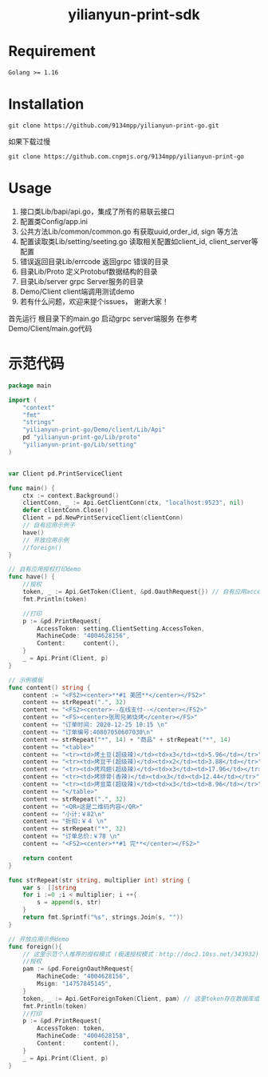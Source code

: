 <h1 align="center">yilianyun-print-sdk</h1>

# Requirement

```
Golang >= 1.16
```
# Installation

```shell
git clone https://github.com/9134mpp/yilianyun-print-go.git
```

如果下载过慢
```shell
git clone https://github.com.cnpmjs.org/9134mpp/yilianyun-print-go
```

# Usage
  1. 接口类Lib/bapi/api.go，集成了所有的易联云接口
  2. 配置类Config/app.ini
  3. 公共方法Lib/common/common.go 有获取uuid,order_id, sign 等方法
  4. 配置读取类Lib/setting/seeting.go 读取相关配置如client_id, client_server等配置
  5. 错误返回目录Lib/errcode 返回grpc 错误的目录
  6. 目录Lib/Proto 定义Protobuf数据结构的目录
  7. 目录Lib/server grpc Server服务的目录 
  8. Demo/Client client端调用测试demo
  8. 若有什么问题，欢迎来提个issues， 谢谢大家！
 
 首先运行 根目录下的main.go 启动grpc server端服务 在参考 Demo/Client/main.go代码
 
# 示范代码 
```go 
package main

import (
	"context"
	"fmt"
	"strings"
	"yilianyun-print-go/Demo/client/Lib/Api"
	pd "yilianyun-print-go/Lib/proto"
	"yilianyun-print-go/Lib/setting"
)


var Client pd.PrintServiceClient

func main() {
	ctx := context.Background()
	clientConn, _ := Api.GetClientConn(ctx, "localhost:9523", nil)
	defer clientConn.Close()
	Client = pd.NewPrintServiceClient(clientConn)
	// 自有应用示例子
	have()
	// 开放应用示例
	//foreign()
}

// 自有应用授权打印demo
func have() {
	//授权
	token, _ := Api.GetToken(Client, &pd.OauthRequest{}) // 自有应用access_token有效期时间永久获取后记得保存，不要频繁获取！！！ 不要频繁获取！！！ 不要频繁获取！！！
	fmt.Println(token)

	//打印
	p := &pd.PrintRequest{
		AccessToken: setting.ClientSetting.AccessToken,
		MachineCode: "4004628156",
		Content:     content(),
	}
	_ = Api.Print(Client, p)
}

// 示例模板
func content() string {
	content := "<FS2><center>**#1 美团**</center></FS2>"
	content += strRepeat(".", 32)
	content += "<FS2><center>--在线支付--</center></FS2>"
	content += "<FS><center>张周兄弟烧烤</center></FS>"
	content += "订单时间: 2020-12-25 10:15 \n"
	content += "订单编号:40807050607030\n"
	content += strRepeat("*", 14) + "商品" + strRepeat("*", 14)
	content += "<table>"
	content += "<tr><td>烤土豆(超级辣)</td><td>x3</td><td>5.96</td></tr>"
	content += "<tr><td>烤豆干(超级辣)</td><td>x2</td><td>3.88</td></tr>"
	content += "<tr><td>烤鸡翅(超级辣)</td><td>x3</td><td>17.96</td></tr>"
	content += "<tr><td>烤排骨(香辣)</td><td>x3</td><td>12.44</td></tr>"
	content += "<tr><td>烤韭菜(超级辣)</td><td>x3</td><td>8.96</td></tr>"
	content += "</table>"
	content += strRepeat(".", 32)
	content += "<QR>这是二维码内容</QR>"
	content += "小计:￥82\n"
	content += "折扣:￥４ \n"
	content += strRepeat("*", 32)
	content += "订单总价:￥78 \n"
	content += "<FS2><center>**#1 完**</center></FS2>"

	return content
}

func strRepeat(str string, multiplier int) string {
	var s  []string
	for i :=0 ;i < multiplier; i ++{
		s = append(s, str)
	}
	return fmt.Sprintf("%s", strings.Join(s, ""))
}

// 开放应用示例demo
func foreign(){
	// 这里示范个人推荐的授权模式 (极速授权模式：http://doc2.10ss.net/343932)
	//授权
	pam := &pd.ForeignOauthRequest{
		MachineCode: "4004628156",
		Msign: "14757845145",
	}
	token, _ := Api.GetForeignToken(Client, pam) // 这里token存在数据库或者缓存中即可
	fmt.Println(token)
	//打印
	p := &pd.PrintRequest{
		AccessToken: token,
		MachineCode: "4004628158",
		Content:     content(),
	}
	_ = Api.Print(Client, p)
}












```
